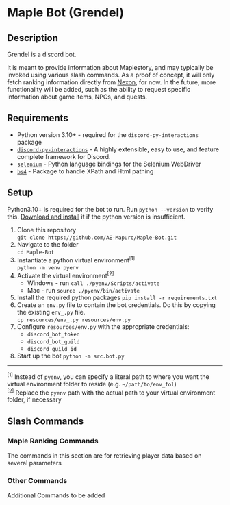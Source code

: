 # Maple Bot (Grendel)

## Description

Grendel is a discord bot. 

It is meant to provide information about Maplestory, and may typically be invoked using various slash commands. As a proof of concept, it will only fetch ranking information directly from [Nexon](maplestory.nexon.net), for now. In the future, more functionality will be added, such as the ability to request specific information about game items, NPCs, and quests. 

## Requirements
- Python version 3.10+ - required for the `discord-py-interactions` package  
- [`discord-py-interactions`](https://pypi.org/project/discord-py-interactions/) - A highly extensible, easy to use, and feature complete framework for Discord.
- [`selenium`](https://pypi.org/project/selenium/) - Python language bindings for the Selenium WebDriver
- [`bs4`](https://pypi.org/project/beautifulsoup4/) - Package to handle XPath and Html pathing

## Setup
Python3.10+ is required for the bot to run. 
Run `python --version` to verify this. 
[Download and install](https://www.python.org/downloads/) it if the python version is insufficient. 
1. Clone this repository  
   `git clone https://github.com/AE-Mapuro/Maple-Bot.git`
2. Navigate to the folder  
   `cd Maple-Bot`
3. Instantiate a python virtual environment<sup>[1]</sup>  
   `python -m venv pyenv`
4. Activate the virtual environment<sup>[2]</sup>  
   - Windows - run `call ./pyenv/Scripts/activate`
   - Mac - run `source ./pyenv/bin/activate`
5. Install the required python packages
   `pip install -r requirements.txt`
6. Create an `env.py` file to contain the bot credentials. Do this by copying the existing `env_.py` file.  
   `cp resources/env_.py resources/env.py`
7. Configure `resources/env.py` with the appropriate credentials:
   - `discord_bot_token` 
   - `discord_bot_guild`
   - `discord_guild_id`
8. Start up the bot
    `python -m src.bot.py`

---

<sup>[1]</sup> Instead of `pyenv`, you can specify a literal path to where you want the virtual environment folder to reside (e.g. `~/path/to/env_fol`)  
<sup>[2]</sup> Replace the `pyenv` path with the actual path to your virtual environment folder, if necessary  

## Slash Commands
### Maple Ranking Commands
The commands in this section are for retrieving player data based on several parameters

### Other Commands
Additional Commands to be added
